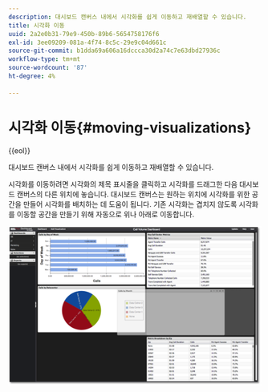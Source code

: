 ```yaml
---
description: 대시보드 캔버스 내에서 시각화를 쉽게 이동하고 재배열할 수 있습니다.
title: 시각화 이동
uuid: 2a2e0b31-79e9-450b-89b6-5654758176f6
exl-id: 3ee09209-081a-4f74-8c5c-29e9c04d661c
source-git-commit: b1dda69a606a16dccca30d2a74c7e63dbd27936c
workflow-type: tm+mt
source-wordcount: '87'
ht-degree: 4%

---
```


# 시각화 이동{#moving-visualizations}

{{eol}}

대시보드 캔버스 내에서 시각화를 쉽게 이동하고 재배열할 수 있습니다.

시각화를 이동하려면 시각화의 제목 표시줄을 클릭하고 시각화를 드래그한 다음 대시보드 캔버스의 다른 위치에 놓습니다. 대시보드 캔버스는 원하는 위치에 시각화를 위한 공간을 만들어 시각화를 배치하는 데 도움이 됩니다. 기존 시각화는 겹치지 않도록 시각화를 이동할 공간을 만들기 위해 자동으로 위나 아래로 이동합니다.

![](assets/move_visual.png)
